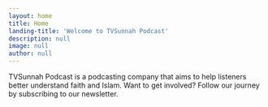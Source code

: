 ```yaml
---
layout: home
title: Home
landing-title: 'Welcome to TVSunnah Podcast'
description: null
image: null
author: null
---
```


TVSunnah Podcast is a podcasting company that aims to help listeners better understand faith and Islam. Want to get involved? Follow our journey by subscribing to our newsletter.
